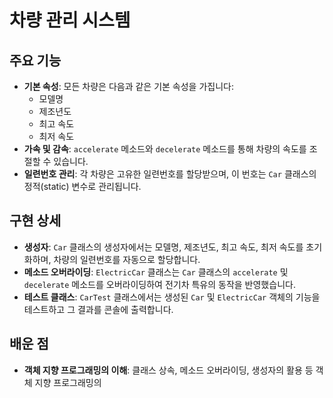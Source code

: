 # 차량 관리 시스템

## 주요 기능
- **기본 속성**: 모든 차량은 다음과 같은 기본 속성을 가집니다:
  - 모델명
  - 제조년도
  - 최고 속도
  - 최저 속도
- **가속 및 감속**: `accelerate` 메소드와 `decelerate` 메소드를 통해 차량의 속도를 조절할 수 있습니다.
- **일련번호 관리**: 각 차량은 고유한 일련번호를 할당받으며, 이 번호는 `Car` 클래스의 정적(static) 변수로 관리됩니다.

## 구현 상세
- **생성자**: `Car` 클래스의 생성자에서는 모델명, 제조년도, 최고 속도, 최저 속도를 초기화하며, 차량의 일련번호를 자동으로 할당합니다.
- **메소드 오버라이딩**: `ElectricCar` 클래스는 `Car` 클래스의 `accelerate` 및 `decelerate` 메소드를 오버라이딩하여 전기차 특유의 동작을 반영했습니다.
- **테스트 클래스**: `CarTest` 클래스에서는 생성된 `Car` 및 `ElectricCar` 객체의 기능을 테스트하고 그 결과를 콘솔에 출력합니다.

## 배운 점
- **객체 지향 프로그래밍의 이해**: 클래스 상속, 메소드 오버라이딩, 생성자의 활용 등 객체 지향 프로그래밍의
